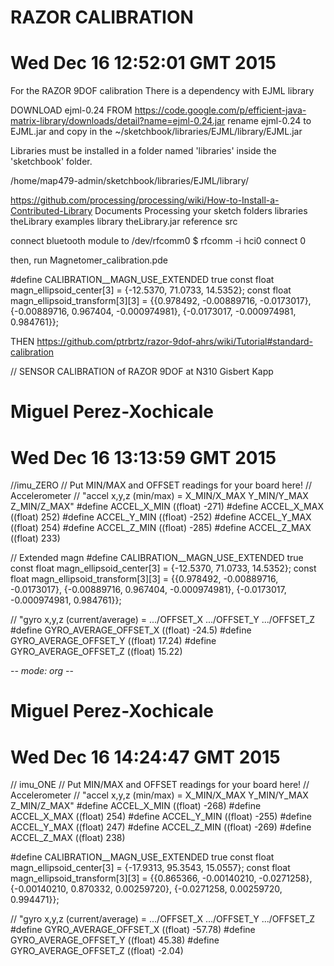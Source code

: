

RAZOR CALIBRATION
==================

# Wed Dec 16 12:52:01 GMT 2015

For the RAZOR 9DOF calibration
There is a dependency with EJML library


DOWNLOAD ejml-0.24 FROM
https://code.google.com/p/efficient-java-matrix-library/downloads/detail?name=ejml-0.24.jar
rename ejml-0.24 to EJML.jar
and copy in the 
~/sketchbook/libraries/EJML/library/EJML.jar


Libraries must be installed in a folder named 'libraries' inside the
'sketchbook' folder.

/home/map479-admin/sketchbook/libraries/EJML/library/




https://github.com/processing/processing/wiki/How-to-Install-a-Contributed-Library
     Documents
           Processing
                 your sketch folders
                 libraries
                       theLibrary
                             examples
                             library
                                   theLibrary.jar
                             reference
                             src


connect bluetooth module to /dev/rfcomm0 
$ rfcomm -i hci0 connect 0

then, run Magnetomer_calibration.pde



#define CALIBRATION__MAGN_USE_EXTENDED true
const float magn_ellipsoid_center[3] = {-12.5370, 71.0733, 14.5352};
const float magn_ellipsoid_transform[3][3] = {{0.978492, -0.00889716, -0.0173017}, {-0.00889716, 0.967404, -0.000974981}, {-0.0173017, -0.000974981, 0.984761}};


THEN
https://github.com/ptrbrtz/razor-9dof-ahrs/wiki/Tutorial#standard-calibration





// SENSOR CALIBRATION of RAZOR 9DOF at N310 Gisbert Kapp
# Miguel Perez-Xochicale 
# Wed Dec 16 13:13:59 GMT 2015


//imu_ZERO
// Put MIN/MAX and OFFSET readings for your board here!
// Accelerometer
// "accel x,y,z (min/max) = X_MIN/X_MAX  Y_MIN/Y_MAX  Z_MIN/Z_MAX"
#define ACCEL_X_MIN ((float) -271)
#define ACCEL_X_MAX ((float) 252)
#define ACCEL_Y_MIN ((float) -252)
#define ACCEL_Y_MAX ((float) 254)
#define ACCEL_Z_MIN ((float) -285)
#define ACCEL_Z_MAX ((float) 233)


// Extended magn
#define CALIBRATION__MAGN_USE_EXTENDED true
const float magn_ellipsoid_center[3] = {-12.5370, 71.0733, 14.5352};
const float magn_ellipsoid_transform[3][3] = {{0.978492, -0.00889716, -0.0173017}, {-0.00889716, 0.967404, -0.000974981}, {-0.0173017, -0.000974981, 0.984761}};


// "gyro x,y,z (current/average) = .../OFFSET_X  .../OFFSET_Y  .../OFFSET_Z
#define GYRO_AVERAGE_OFFSET_X ((float) -24.5)
#define GYRO_AVERAGE_OFFSET_Y ((float) 17.24)
#define GYRO_AVERAGE_OFFSET_Z ((float) 15.22)







-*- mode: org -*- 
# Miguel Perez-Xochicale 
# Wed Dec 16 14:24:47 GMT 2015

// imu_ONE
// Put MIN/MAX and OFFSET readings for your board here!
// Accelerometer
// "accel x,y,z (min/max) = X_MIN/X_MAX  Y_MIN/Y_MAX  Z_MIN/Z_MAX"
#define ACCEL_X_MIN ((float) -268)
#define ACCEL_X_MAX ((float) 254)
#define ACCEL_Y_MIN ((float) -255)
#define ACCEL_Y_MAX ((float) 247)
#define ACCEL_Z_MIN ((float) -269)
#define ACCEL_Z_MAX ((float) 238)

#define CALIBRATION__MAGN_USE_EXTENDED true
const float magn_ellipsoid_center[3] = {-17.9313, 95.3543, 15.0557};
const float magn_ellipsoid_transform[3][3] = {{0.865366, -0.00140210, -0.0271258}, {-0.00140210, 0.870332, 0.00259720}, {-0.0271258, 0.00259720, 0.994471}};


// "gyro x,y,z (current/average) = .../OFFSET_X  .../OFFSET_Y  .../OFFSET_Z
#define GYRO_AVERAGE_OFFSET_X ((float) -57.78)
#define GYRO_AVERAGE_OFFSET_Y ((float) 45.38)
#define GYRO_AVERAGE_OFFSET_Z ((float) -2.04)



